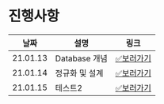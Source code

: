 # 진행사항

|날짜|설명|링크|
|------|---|---|
|21.01.13|Database 개념|[✅보러가기](/01.network/hsh/21.01.13.md)|
|21.01.14|정규화 및 설계|[✅보러가기](/02.database/hsh/21.01.14(Processing).md)|
|21.01.15|테스트2|[✅보러가기]()